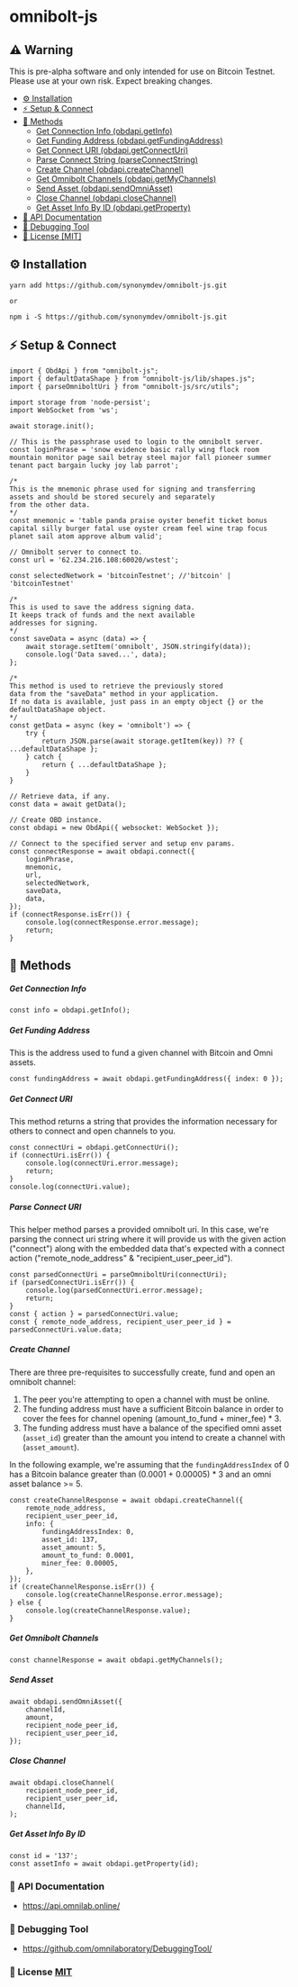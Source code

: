 # omnibolt-js

## ⚠️ Warning
This is pre-alpha software and only intended for use on Bitcoin Testnet. Please use at your own risk. Expect breaking changes.

- [⚙️ Installation](#%EF%B8%8F-installation)
- [⚡️ Setup & Connect](#%EF%B8%8F-setup--connect)
- [🧰 Methods](#-methods)
    * [Get Connection Info (obdapi.getInfo)](#get-connection-info)
    * [Get Funding Address (obdapi.getFundingAddress)](#get-funding-address)
    * [Get Connect URI (obdapi.getConnectUri)](#get-connect-uri)
    * [Parse Connect String (parseConnectString)](#parse-connect-uri)
    * [Create Channel (obdapi.createChannel)](#create-channel)
    * [Get Omnibolt Channels (obdapi.getMyChannels)](#get-omnibolt-channels)
    * [Send Asset (obdapi.sendOmniAsset)](#send-asset)
    * [Close Channel (obdapi.closeChannel)](#close-channel)
    * [Get Asset Info By ID (obdapi.getProperty)](#get-asset-info-by-id)
- [📖 API Documentation](#-api-documentation)
- [🤖 Debugging Tool](#-debugging-tool)
- [📝️ License [MIT]](#%EF%B8%8F-license-mit)


## ⚙️ Installation

```
yarn add https://github.com/synonymdev/omnibolt-js.git

or

npm i -S https://github.com/synonymdev/omnibolt-js.git
```

## ⚡️ Setup & Connect

```
import { ObdApi } from "omnibolt-js";
import { defaultDataShape } from "omnibolt-js/lib/shapes.js";
import { parseOmniboltUri } from "omnibolt-js/src/utils";

import storage from 'node-persist';
import WebSocket from 'ws';

await storage.init();

// This is the passphrase used to login to the omnibolt server.
const loginPhrase = 'snow evidence basic rally wing flock room mountain monitor page sail betray steel major fall pioneer summer tenant pact bargain lucky joy lab parrot';

/*
This is the mnemonic phrase used for signing and transferring
assets and should be stored securely and separately
from the other data.
*/
const mnemonic = 'table panda praise oyster benefit ticket bonus capital silly burger fatal use oyster cream feel wine trap focus planet sail atom approve album valid';

// Omnibolt server to connect to.
const url = '62.234.216.108:60020/wstest';

const selectedNetwork = 'bitcoinTestnet'; //'bitcoin' | 'bitcoinTestnet'

/*
This is used to save the address signing data.
It keeps track of funds and the next available
addresses for signing.
*/
const saveData = async (data) => {
    await storage.setItem('omnibolt', JSON.stringify(data));
    console.log('Data saved...', data);
};

/*
This method is used to retrieve the previously stored
data from the "saveData" method in your application.
If no data is available, just pass in an empty object {} or the defaultDataShape object.
*/
const getData = async (key = 'omnibolt') => {
    try {
    	return JSON.parse(await storage.getItem(key)) ?? { ...defaultDataShape };
    } catch {
    	return { ...defaultDataShape };
    }
}

// Retrieve data, if any.
const data = await getData();

// Create OBD instance.
const obdapi = new ObdApi({ websocket: WebSocket });

// Connect to the specified server and setup env params.
const connectResponse = await obdapi.connect({
    loginPhrase,
    mnemonic,
    url,
    selectedNetwork,
    saveData,
    data,
});
if (connectResponse.isErr()) {
    console.log(connectResponse.error.message);
    return;
}
```

## 🧰 Methods

##### Get Connection Info
```
const info = obdapi.getInfo();
```

##### Get Funding Address
This is the address used to fund a given channel with Bitcoin and Omni assets.
```
const fundingAddress = await obdapi.getFundingAddress({ index: 0 });
```

##### Get Connect URI
This method returns a string that provides the information necessary for others to connect and open channels to you.
```
const connectUri = obdapi.getConnectUri();
if (connectUri.isErr()) {
    console.log(connectUri.error.message);
    return;
}
console.log(connectUri.value);
```

##### Parse Connect URI
This helper method parses a provided omnibolt uri. In this case, we're parsing the connect uri string where it will provide us with the given action ("connect") along with the embedded data that's expected with a connect action ("remote_node_address" & "recipient_user_peer_id").
```
const parsedConnectUri = parseOmniboltUri(connectUri);
if (parsedConnectUri.isErr()) {
    console.log(parsedConnectUri.error.message);
    return;
}
const { action } = parsedConnectUri.value;  
const { remote_node_address, recipient_user_peer_id } = parsedConnectUri.value.data;  
```

##### Create Channel
There are three pre-requisites to successfully create, fund and open an omnibolt channel:
  1. The peer you're attempting to open a channel with must be online.
  2. The funding address must have a sufficient Bitcoin balance in order to cover the fees for channel opening (amount_to_fund + miner_fee) * 3.
  3. The funding address must have a balance of the specified omni asset (`asset_id`) greater than the amount you intend to create a channel with (`asset_amount`).

In the following example, we're assuming that the `fundingAddressIndex` of 0 has a Bitcoin balance greater than (0.0001 + 0.00005) * 3 and an omni asset balance >= 5.
```
const createChannelResponse = await obdapi.createChannel({
    remote_node_address,
    recipient_user_peer_id,
    info: {
        fundingAddressIndex: 0,
        asset_id: 137,
        asset_amount: 5,
        amount_to_fund: 0.0001,
        miner_fee: 0.00005,
    },
});
if (createChannelResponse.isErr()) {
    console.log(createChannelResponse.error.message);
} else {
    console.log(createChannelResponse.value);    
}
```

##### Get Omnibolt Channels
```
const channelResponse = await obdapi.getMyChannels();
```

##### Send Asset
```
await obdapi.sendOmniAsset({
    channelId,
    amount,
    recipient_node_peer_id,
    recipient_user_peer_id,
});
```

##### Close Channel
```
await obdapi.closeChannel(
    recipient_node_peer_id,
    recipient_user_peer_id,
    channelId,
);
```

##### Get Asset Info By ID
```
const id = '137';
const assetInfo = await obdapi.getProperty(id);
```

### 📖 API Documentation

 - https://api.omnilab.online/
 
### 🤖 Debugging Tool

 - https://github.com/omnilaboratory/DebuggingTool/
           
### 📝️ License [MIT](https://github.com/synonymdev/omnibolt-js/blob/master/LICENSE)
